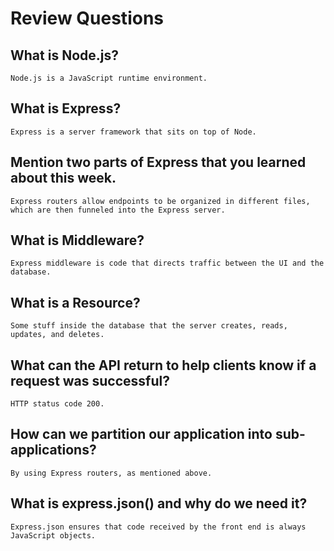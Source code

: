 # Review Questions

## What is Node.js?

`Node.js is a JavaScript runtime environment.`

## What is Express?

`Express is a server framework that sits on top of Node.`

## Mention two parts of Express that you learned about this week.

`Express routers allow endpoints to be organized in different files, which are then funneled into the Express server.`

## What is Middleware?

`Express middleware is code that directs traffic between the UI and the database.`

## What is a Resource?

`Some stuff inside the database that the server creates, reads, updates, and deletes.`

## What can the API return to help clients know if a request was successful?

`HTTP status code 200.`

## How can we partition our application into sub-applications?

`By using Express routers, as mentioned above.`

## What is express.json() and why do we need it?

`Express.json ensures that code received by the front end is always JavaScript objects.`
